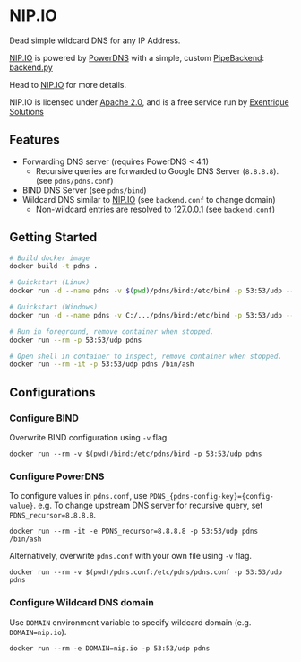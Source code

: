 # NIP.IO

Dead simple wildcard DNS for any IP Address.

[NIP.IO](http://nip.io) is powered by [PowerDNS](https://powerdns.com) with a simple,
custom [PipeBackend](https://doc.powerdns.com/authoritative/backends/pipe.html):
[backend.py](nipio/backend.py)

Head to [NIP.IO](http://nip.io) for more details.

NIP.IO is licensed under [Apache 2.0](LICENSE.txt), and is a free service run by
[Exentrique Solutions](http://exentriquesolutions.com)

## Features

* Forwarding DNS server (requires PowerDNS < 4.1)
  * Recursive queries are forwarded to Google DNS Server (`8.8.8.8`). (see `pdns/pdns.conf`)
* BIND DNS Server (see `pdns/bind`)
* Wildcard DNS similar to [NIP.IO](http://nip.io) (see `backend.conf` to change domain)
  * Non-wildcard entries are resolved to 127.0.0.1 (see `backend.conf`)

## Getting Started

```sh
# Build docker image
docker build -t pdns .

# Quickstart (Linux)
docker run -d --name pdns -v $(pwd)/pdns/bind:/etc/bind -p 53:53/udp --restart=always pdns

# Quickstart (Windows)
docker run -d --name pdns -v C:/.../pdns/bind:/etc/bind -p 53:53/udp --restart=always pdns

# Run in foreground, remove container when stopped.
docker run --rm -p 53:53/udp pdns

# Open shell in container to inspect, remove container when stopped.
docker run --rm -it -p 53:53/udp pdns /bin/ash
```

## Configurations

### Configure BIND

Overwrite BIND configuration using `-v` flag.

```
docker run --rm -v $(pwd)/bind:/etc/pdns/bind -p 53:53/udp pdns
```

### Configure PowerDNS

To configure values in `pdns.conf`, use `PDNS_{pdns-config-key}={config-value}`. e.g. To change upstream DNS server for recursive query, set `PDNS_recursor=8.8.8.8`.

```
docker run --rm -it -e PDNS_recursor=8.8.8.8 -p 53:53/udp pdns /bin/ash
```

Alternatively, overwrite `pdns.conf` with your own file using `-v` flag.

```
docker run --rm -v $(pwd)/pdns.conf:/etc/pdns/pdns.conf -p 53:53/udp pdns
```

### Configure Wildcard DNS domain

Use `DOMAIN` environment variable to specify wildcard domain (e.g. `DOMAIN=nip.io`).

```
docker run --rm -e DOMAIN=nip.io -p 53:53/udp pdns
```
